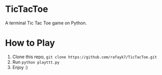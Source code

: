 # TicTacToe

A terminal Tic Tac Toe game on Python.

# How to Play

1. Clone this repo, `git clone https://github.com/rafayk7/TicTacToe.git`
2. Run `python playttt.py`
3. Enjoy :)

